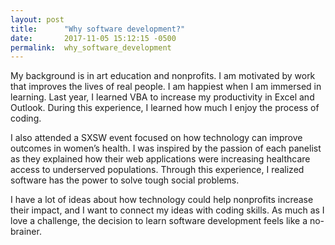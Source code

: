 ```yaml
---
layout: post
title:      "Why software development?"
date:       2017-11-05 15:12:15 -0500
permalink:  why_software_development
---
```



My background is in art education and nonprofits. I am motivated by work that improves the lives of real people. I am happiest when I am immersed in learning. Last year, I learned VBA to increase my productivity in Excel and Outlook. During this experience, I learned how much I enjoy the process of coding. 

I also attended a SXSW event focused on how technology can improve outcomes in women’s health. I was inspired by the passion of each panelist as they explained how their web applications were increasing healthcare access to underserved populations. Through this experience, I realized software has the power to solve tough social problems.

I have a lot of ideas about how technology could help nonprofits increase their impact, and I want to connect my ideas with coding skills. As much as I love a challenge, the decision to learn software development feels like a no-brainer.

